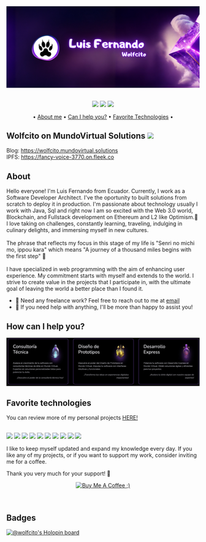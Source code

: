 <div align="center">
<img src="./banner_wolfcito.png" alt="wolfcito banner" >
</br></br>

<a href="https://twitter.com/AKAwolfcito" ><img src="https://img.shields.io/twitter/follow/AKAwolfcito.svg?style=social" /></a>
![](https://visitor-badge.laobi.icu/badge?page_id=wolfcito.wolfcito-app)
![](https://img.shields.io/badge/-wolfcito-blue?style=flat-square&logo=Linkedin&logoColor=white&link=https://www.linkedin.com/in/wolfcito)

•
[About me](#about) •
[Can I help you?](#how-can-i-help-you) •
[Favorite Technologies](#favorite-technologies) •

</div>

## Wolfcito on MundoVirtual Solutions ![](https://img.shields.io/website-up-down-green-red/http/monip.org.svg) 


Blog: <a href="https://wolfcito.mundovirtual.solutions" target="_blank">https://wolfcito.mundovirtual.solutions</a> \
IPFS: <a href="https://fancy-voice-3770.on.fleek.co" target="_blank">https://fancy-voice-3770.on.fleek.co</a>

## About

Hello everyone! I'm Luis Fernando from Ecuador. Currently, I work as a Software Developer Architect. I've the oportunity to built solutions from scratch to deploy it in production. I'm passionate about technology usually I work with Java, Sql and right now I am so excited with the Web 3.0 world, Blockchain, and Fullstack development on Ethereum and L2 like Optimism.🚀  I love taking on challenges, constantly learning, traveling, indulging in culinary delights, and immersing myself in new cultures.\
\
The phrase that reflects my focus in this stage of my life is "Senri no michi mo, ippou kara" which means "A journey of a thousand miles begins with the first step" 🐺\
\
I have specialized in web programming with the aim of enhancing user experience. My commitment starts with myself and extends to the world. I strive to create value in the projects that I participate in, with the ultimate goal of leaving the world a better place than I found it.

- 💼 Need any freelance work? Feel free to reach out to me at [email](mailto:guffenix+github@gmail.com)
- 💬 If you need help with anything, I'll be more than happy to assist you!

  
## How can I help you?

<img src="./services.jpg" alt="Services" >

## Favorite technologies

You can review more of my personal projects [HERE!](https://wolfcito.mundovirtual.solutions/projects/)
<br/><br/>

![](https://img.shields.io/badge/-Java-red)
![](https://img.shields.io/badge/-Nextjs-white)
![](https://img.shields.io/badge/-PL/SQL-red)
![](https://img.shields.io/badge/-Ethereum-success)
![](https://img.shields.io/badge/-Blockchain-informational)
![](https://img.shields.io/badge/-Solidity-yellow)
![](https://img.shields.io/badge/-Angular-red)
![](https://img.shields.io/badge/-Javascript-green)
![](https://img.shields.io/badge/-Firebase-yellow)
![](https://img.shields.io/badge/-Git-green)

I like to keep myself updated and expand my knowledge every day. If you like any of my projects, or if you want to support my work, consider inviting me for a coffee.


Thank you very much for your support! 💚
</br>
<div align="center">
<a href="https://www.buymeacoffee.com/wolfcito" target="_blank"><img src="https://cdn.buymeacoffee.com/buttons/v2/default-red.png" alt="Buy Me A Coffee ;)" width="150" ></a>
</div>
</br>
<br/>

## Badges

[![@wolfcito's Holopin board](https://holopin.io/api/user/board?user=wolfcito)](https://holopin.io/@wolfcito)
